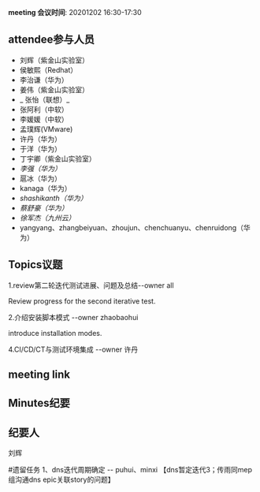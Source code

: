 **meeting 会议时间**: 20201202 16:30-17:30

## attendee参与人员
- 刘辉（紫金山实验室）
- 侯敏熙（Redhat）
- 李治谦（华为）
- 姜伟（紫金山实验室）
- _ 张怡（联想）_ 
- 张阿利（中软）
- 李媛媛（中软）
- 孟璞辉(VMware) 
- 许丹（华为）
- 于洋（华为） 
- 丁宇卿（紫金山实验室）
-  _李强（华为）_ 
- 扈冰（华为）
-  kanaga（华为） 
-  _shashikanth（华为）_ 
-  _蔡舒豪（华为）_ 
-  _徐军杰（九州云）_ 
- yangyang、zhangbeiyuan、zhoujun、chenchuanyu、chenruidong（华为）

## Topics议题
1.review第二轮迭代测试进展、问题及总结--owner all

Review progress for the second iterative test.


2.介绍安装脚本模式 --owner zhaobaohui

introduce installation modes.


4.CI/CD/CT与测试环境集成 --owner 许丹


## meeting link


## Minutes纪要
## 纪要人
刘辉

#遗留任务
1、dns迭代周期确定 -- puhui、minxi
【dns暂定迭代3；传雨同mep组沟通dns epic关联story的问题】
